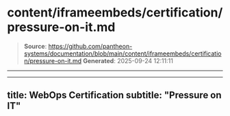 # content/iframeembeds/certification/pressure-on-it.md

> **Source**: https://github.com/pantheon-systems/documentation/blob/main/content/iframeembeds/certification/pressure-on-it.md
> **Generated**: 2025-09-24 12:11:11

---

---
title: WebOps Certification
subtitle: "Pressure on IT"
---

<Partial file="certification-guide/pressure-on-it.md" />
